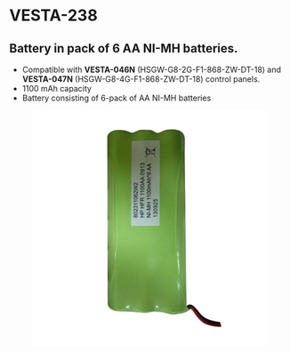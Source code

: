 # VESTA-238

## Battery in pack of 6 AA NI-MH batteries.

* Compatible with **VESTA-046N** (HSGW-G8-2G-F1-868-ZW-DT-18) and **VESTA-047N** (HSGW-G8-4G-F1-868-ZW-DT-18) control panels.
* 1100 mAh capacity
* Battery consisting of 6-pack of AA NI-MH batteries

<figure><img src=".gitbook/assets/image (6) (1) (1) (1) (1) (1) (1).png" alt=""><figcaption></figcaption></figure>
